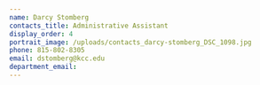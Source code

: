 ```yaml
---
name: Darcy Stomberg
contacts_title: Administrative Assistant
display_order: 4
portrait_image: /uploads/contacts_darcy-stomberg_DSC_1098.jpg
phone: 815-802-8305
email: dstomberg@kcc.edu
department_email:
---
```

